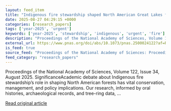 ```yaml
---
layout: feed_item
title: "Indigenous fire stewardship shaped North American Great Lakes forests"
date: 2025-08-27 04:29:15 +0000
categories: [research_papers]
tags: ['year-2025', 'urgent']
keywords: ['year-2025', 'stewardship', 'indigenous', 'urgent', 'fire']
description: "Proceedings of the National Academy of Sciences, Volume 122, Issue 34, August 2025"
external_url: https://www.pnas.org/doi/abs/10.1073/pnas.2500024122?af=R
is_feed: true
source_feed: "Proceedings of the National Academy of Sciences: Proceedings of the National Academy of Sciences: Table of Contents"
feed_category: "research_papers"
---
```


Proceedings of the National Academy of Sciences, Volume 122, Issue 34, August 2025. SignificanceAcademic debate about Indigenous fire stewardship’s role in shaping North American forests has vital conservation, management, and policy implications. Our research, informed by oral histories, archaeological records, and tree-ring data, ...

[Read original article](https://www.pnas.org/doi/abs/10.1073/pnas.2500024122?af=R)
